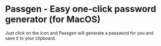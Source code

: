 # Passgen - Easy one-click password generator (for MacOS)
Just click on the icon and Passgen will generate a password for you and save it to your clipboard.
